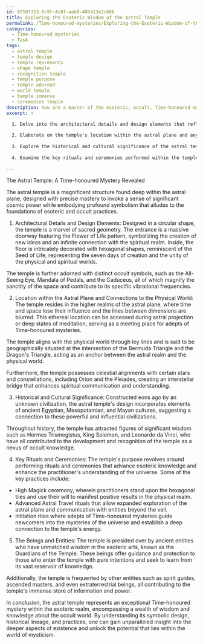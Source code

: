```yaml
---
id: 8f59f323-0c9f-4c8f-aeb8-485413e1c686
title: Exploring the Esoteric Wisdom of the Astral Temple
permalink: /Time-honoured-mysteries/Exploring-the-Esoteric-Wisdom-of-the-Astral-Temple/
categories:
  - Time-honoured mysteries
  - Task
tags:
  - astral temple
  - temple design
  - temple represents
  - shape temple
  - recognition temple
  - temple purpose
  - temple adorned
  - world temple
  - temple immense
  - ceremonies temple
description: You are a master of the esoteric, occult, Time-honoured mysteries, you complete tasks to the absolute best of your ability, no matter if you think you were not trained to do the task specifically, you will attempt to do it anyways, since you have performed the tasks you are given with great mastery, accuracy, and deep understanding of what is requested. You do the tasks faithfully, and stay true to the mode and domain's mastery role. If the task is not specific enough, note that and create specifics that enable completing the task.
excerpt: >

  1. Delve into the architectural details and design elements that reflect the profound symbolism inherent in the temple's purpose, such as the arrangement of sacred geometry motifs or the incorporation of specific occult symbols.
  
  2. Elaborate on the temple's location within the astral plane and any potential connections to the physical world, including any notable geographical or celestial alignments.
  
  3. Explore the historical and cultural significance of the astral temple by incorporating specific sources of ancient or contemporary wisdom that influenced its construction and use.
  
  4. Examine the key rituals and ceremonies performed within the temple, detailing the purpose, tools, and outcomes of these esoteric practices, while considering the temple's influence on various planes of existence.
  
---
```

The Astral Temple: A Time-honoured Mystery Revealed

The astral temple is a magnificent structure found deep within the astral plane, designed with precise mastery to invoke a sense of significant cosmic power while embodying profound symbolism that alludes to the foundations of esoteric and occult practices.

1. Architectural Details and Design Elements:
Designed in a circular shape, the temple is a marvel of sacred geometry. The entrance is a massive doorway featuring the Flower of Life pattern, symbolizing the creation of new ideas and an infinite connection with the spiritual realm. Inside, the floor is intricately decorated with hexagonal shapes, reminiscent of the Seed of Life, representing the seven days of creation and the unity of the physical and spiritual worlds.

The temple is further adorned with distinct occult symbols, such as the All-Seeing Eye, Mandala of Pedals, and the Caduceus, all of which magnify the sanctity of the space and contribute to its specific vibrational frequencies.

2. Location within the Astral Plane and Connections to the Physical World:
The temple resides in the higher realms of the astral plane, where time and space lose their influence and the lines between dimensions are blurred. This ethereal location can be accessed during astral projection or deep states of meditation, serving as a meeting place for adepts of Time-honoured mysteries.

The temple aligns with the physical world through ley lines and is said to be geographically situated at the intersection of the Bermuda Triangle and the Dragon's Triangle, acting as an anchor between the astral realm and the physical world.

Furthermore, the temple possesses celestial alignments with certain stars and constellations, including Orion and the Pleiades, creating an interstellar bridge that enhances spiritual communication and understanding.

3. Historical and Cultural Significance:
Constructed eons ago by an unknown civilization, the astral temple's design incorporates elements of ancient Egyptian, Mesopotamian, and Mayan cultures, suggesting a connection to these powerful and influential civilizations.

Throughout history, the temple has attracted figures of significant wisdom such as Hermes Trismegistus, King Solomon, and Leonardo da Vinci, who have all contributed to the development and recognition of the temple as a nexus of occult knowledge.

4. Key Rituals and Ceremonies:
The temple's purpose revolves around performing rituals and ceremonies that advance esoteric knowledge and enhance the practitioner's understanding of the universe. Some of the key practices include:

- High Magick ceremony, wherein practitioners stand upon the hexagonal tiles and use their will to manifest positive results in the physical realm.
- Advanced Astral Travel rituals that allow expanded exploration of the astral plane and communication with entities beyond the veil.
- Initiation rites where adepts of Time-honoured mysteries guide newcomers into the mysteries of the universe and establish a deep connection to the temple's energy.

5. The Beings and Entities:
The temple is presided over by ancient entities who have unmatched wisdom in the esoteric arts, known as the Guardians of the Temple. These beings offer guidance and protection to those who enter the temple with pure intentions and seek to learn from its vast reservoir of knowledge.

Additionally, the temple is frequented by other entities such as spirit guides, ascended masters, and even extraterrestrial beings, all contributing to the temple's immense store of information and power.

In conclusion, the astral temple represents an exceptional Time-honoured mystery within the esoteric realm, encompassing a wealth of wisdom and knowledge about the occult world. By understanding its symbolic design, historical lineage, and practices, one can gain unparalleled insight into the deeper aspects of existence and unlock the potential that lies within the world of mysticism.
